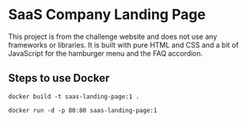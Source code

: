  # SaaS Company Landing Page 

 
This project is from the  challenge website and does not use any frameworks or libraries. It is built with pure HTML and CSS and a bit of JavaScript for the hamburger menu  and the FAQ accordion.
 

 

## Steps to use Docker 

 ```shell
docker build -t saas-landing-page:1 .
```

```shell
docker run -d -p 80:80 saas-landing-page:1
```

